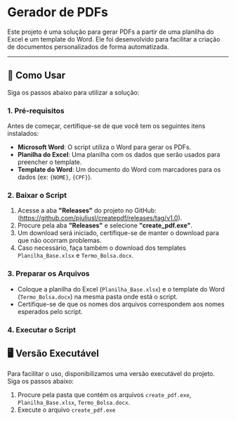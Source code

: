 # Gerador de PDFs

Este projeto é uma solução para gerar PDFs a partir de uma planilha do Excel e um template do Word. Ele foi desenvolvido para facilitar a criação de documentos personalizados de forma automatizada.

---

## 🚀 Como Usar

Siga os passos abaixo para utilizar a solução:

### 1. Pré-requisitos

Antes de começar, certifique-se de que você tem os seguintes itens instalados:

- **Microsoft Word**: O script utiliza o Word para gerar os PDFs.
- **Planilha do Excel**: Uma planilha com os dados que serão usados para preencher o template.
- **Template do Word**: Um documento do Word com marcadores para os dados (ex: `{NOME}`, `{CPF}`).

### 2. Baixar o Script 

1. Acesse a aba **"Releases"** do projeto no GitHub: (https://github.com/pjuliusl/createpdf/releases/tag/v1.0).
2. Procure pela aba **"Releases"** e selecione **"create_pdf.exe"**.
3. Um download será iniciado, certifique-se de manter o download para que não ocorram problemas.
4. Caso necessário, faça também o download dos templates `Planilha_Base.xlsx` e `Termo_Bolsa.docx`. 

### 3. Preparar os Arquivos

- Coloque a planilha do Excel (`Planilha_Base.xlsx`) e o template do Word (`Termo_Bolsa.docx`) na mesma pasta onde está o script.
- Certifique-se de que os nomes dos arquivos correspondem aos nomes esperados pelo script.

### 4. Executar o Script

## 🖥️ Versão Executável

Para facilitar o uso, disponibilizamos uma versão executável do projeto. Siga os passos abaixo:

1. Procure pela pasta que contém os arquivos `create_pdf.exe`, `Planilha_Base.xlsx`, `Termo_Bolsa.docx`.
2. Execute o arquivo `create_pdf.exe`
